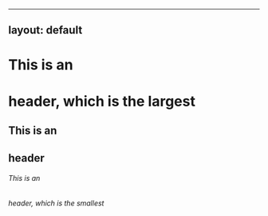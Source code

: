
---
layout: default
---

# This is an <h1> header, which is the largest
## This is an <h2> header
###### This is an <h6> header, which is the smallest
